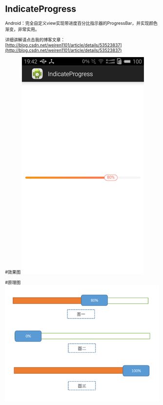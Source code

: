 # IndicateProgress
Android：完全自定义view实现带进度百分比指示器的ProgressBar，并实现颜色渐变，非常实用。

详细讲解请点击我的博客文章：[http://blog.csdn.net/weiren1101/article/details/53523837](http://blog.csdn.net/weiren1101/article/details/53523837)

#效果图
![效果图](https://github.com/Ericsongyl/IndicateProgress/blob/master/map.png)

#原理图
![原理图](https://github.com/Ericsongyl/IndicateProgress/blob/master/IndicateProgress.png)
